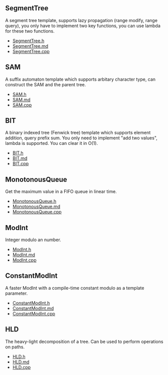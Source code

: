 ## SegmentTree

A segment tree template, supports lazy propagation (range modify, range query), you only have to implement two key functions, you can use lambda for these two functions.

- [SegmentTree.h](headers/SegmentTree.h)
- [SegmentTree.md](docs/SegmentTree.md)
- [SegmentTree.cpp](tests/SegmentTree/SegmentTree.cpp)

## SAM

A suffix automaton template which supports arbitary character type, can construct the SAM and the parent tree.

- [SAM.h](headers/SAM.h)
- [SAM.md](docs/SAM.md)
- [SAM.cpp](tests/SAM/SAM.cpp)

## BIT

A binary indexed tree (Fenwick tree) template which supports element addition, query prefix sum. You only need to implement "add two values", lambda is supported. You can clear it in O(1).

- [BIT.h](headers/BIT.h)
- [BIT.md](docs/BIT.md)
- [BIT.cpp](tests/BIT/BIT.cpp)

## MonotonousQueue

Get the maximum value in a FIFO queue  in linear time.

- [MonotonousQueue.h](headers/MonotonousQueue.h)
- [MonotonousQueue.md](docs/MonotonousQueue.md)
- [MonotonousQueue.cpp](tests/MonotonousQueue/MonotonousQueue.cpp)

## ModInt

Integer modulo an number.

- [ModInt.h](headers/ModInt.h)
- [ModInt.md](docs/ModInt.md)
- [ModInt.cpp](tests/ModInt/ModInt.cpp)

## ConstantModInt

A faster ModInt with a compile-time constant modulo as a template parameter.

- [ConstantModInt.h](headers/ConstantModInt.h)
- [ConstantModInt.md](docs/ConstantModInt.md)
- [ConstantModInt.cpp](tests/ConstantModInt/ConstantModInt.cpp)

## HLD

The heavy-light decomposition of a tree. Can be used to perform operations on paths.

- [HLD.h](headers/HLD.h)
- [HLD.md](docs/HLD.md)
- [HLD.cpp](tests/HLD/HLD.cpp)
